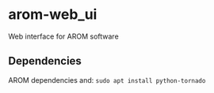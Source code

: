 # arom-web_ui
Web interface for AROM software


## Dependencies
AROM dependencies and: `sudo apt install python-tornado`
